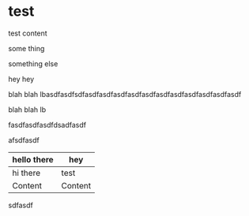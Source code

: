 # test

test content

some thing

something else

hey hey

blah blah lbasdfasdfsdfasdfasdfasdfasdfasdfasdfasdfasdfasdfasdfasdf

blah blah lb

fasdfasdfasdfdsadfasdf

afsdfasdf

| hello there | hey     |
| ----------- | ------- |
| hi there    | test    |
| Content     | Content |

sdfasdf
